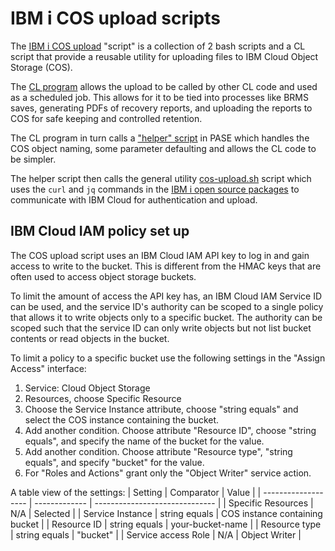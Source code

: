 # IBM i COS upload scripts

The [IBM i COS upload](./cos-upload) "script" is a collection of 2 bash scripts and a CL script that provide a reusable utility for uploading files to IBM Cloud Object Storage (COS).

The [CL program](./cos-upload.clp) allows the upload to be called by other CL code and used as a scheduled job. This allows for it to be tied into processes like BRMS saves, generating PDFs of recovery reports, and uploading the reports to COS for safe keeping and controlled retention.

The CL program in turn calls a ["helper" script](./cos-upload-helper.sh) in PASE which handles the COS object naming, some parameter defaulting and allows the CL code to be simpler.

The helper script then calls the general utility [cos-upload.sh](./cos-upload.sh) script which uses the `curl` and `jq` commands in the [IBM i open source packages](https://ibmi-oss-docs.readthedocs.io/en/latest/README.html) to communicate with IBM Cloud for authentication and upload.

## IBM Cloud IAM policy set up
The COS upload script uses an IBM Cloud IAM API key to log in and gain access to write to the bucket. This is different from the HMAC keys that are often used to access object storage buckets.

To limit the amount of access the API key has, an IBM Cloud IAM Service ID can be used, and the service ID's authority can be scoped to a single policy that allows it to write objects only to a specific bucket. The authority can be scoped such that the service ID can only write objects but not list bucket contents or read objects in the bucket.

To limit a policy to a specific bucket use the following settings in the "Assign Access" interface:

1. Service: Cloud Object Storage
2. Resources, choose Specific Resource
3. Choose the Service Instance attribute, choose "string equals" and select the COS instance containing the bucket.
4. Add another condition. Choose attribute "Resource ID", choose "string equals", and specify the name of the bucket for the value.
5. Add another condition. Choose attribute "Resource type", "string equals", and specify "bucket" for the value.
6. For "Roles and Actions" grant only the "Object Writer" service action.

A table view of the settings:
| Setting             | Comparator    | Value                          |
| ------------------- | ------------- | ------------------------------ |
| Specific Resources  | N/A           | Selected                       |
| Service Instance    | string equals | COS instance containing bucket |
| Resource ID         | string equals | your-bucket-name               |
| Resource type       | string equals | "bucket"                       |
| Service access Role | N/A           | Object Writer                  |
